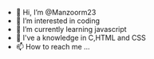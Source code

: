 - 👋 Hi, I’m @Manzoorm23
- 👀 I’m interested in coding
- 🌱 I’m currently learning javascript
- 💞️ I've a knowledge in C,HTML and CSS
- 📫 How to reach me ...

<!---
Manzoorm23/Manzoorm23 is a ✨ special ✨ repository because its `README.md` (this file) appears on your GitHub profile.
You can click the Preview link to take a look at your changes.
--->
